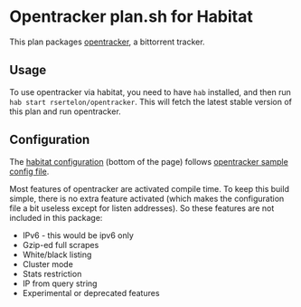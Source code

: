 # Opentracker plan.sh for Habitat

This plan packages [opentracker](https://erdgeist.org/arts/software/opentracker/), a bittorrent tracker.

## Usage

To use opentracker via habitat, you need to have `hab` installed, and then run `hab start rsertelon/opentracker`. This will fetch the latest stable version of this plan and run opentracker.

## Configuration

The [habitat configuration](https://bldr.habitat.sh/#/pkgs/rsertelon/opentracker/latest) (bottom of the page) follows [opentracker sample config file](https://erdgeist.org/gitweb/opentracker/tree/opentracker.conf.sample).

Most features of opentracker are activated compile time. To keep this build simple, there is no extra feature activated (which makes the configuration file a bit useless except for listen addresses). So these features are not included in this package:

* IPv6 - this would be ipv6 only
* Gzip-ed full scrapes
* White/black listing
* Cluster mode
* Stats restriction
* IP from query string
* Experimental or deprecated features